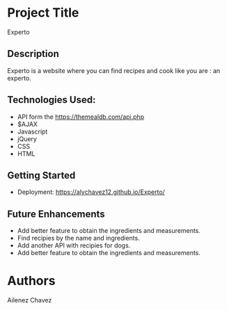 # Project Title

 Experto

## Description

 Experto is a website where you can find recipes and cook like you are : an experto.

## Technologies Used:

  * API form the https://themealdb.com/api.php
  * $AJAX
  * Javascript
  * jQuery
  * CSS
  * HTML

## Getting Started

  * Deployment: https://alychavez12.github.io/Experto/ 

## Future Enhancements

  * Add better feature to obtain the ingredients and measurements.
  * Find recipies by the name and ingredients.
  * Add another API with recipies for dogs.
  * Add better feature to obtain the ingredients and measurements.

# Authors

 Ailenez Chavez 







